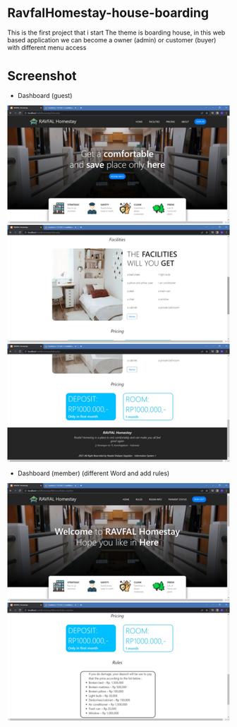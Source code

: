 # RavfalHomestay-house-boarding
This is the first project that i start
The theme is boarding house, in this web based application we can become a owner (admin) or customer (buyer) with different menu access

# Screenshot

- Dashboard (guest)

![img 1](Screenshot/db_guest.jpeg)
![img 2](Screenshot/ds_guest2.jpeg)
![img 3](Screenshot/ds_guest3.jpeg)

- Dashboard (member) (different Word and add rules)

![img 4](Screenshot/ds_member.jpeg)
![img 5](Screenshot/ds_member2.jpeg)
